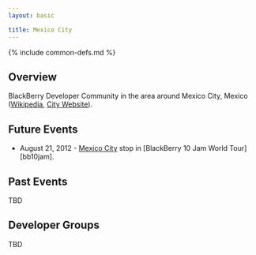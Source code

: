 ```yaml
---
layout: basic

title: Mexico City
---
```

{% include common-defs.md %}

## Overview

BlackBerry Developer Community in the area around Mexico City, Mexico
([Wikipedia](http://en.wikipedia.org/wiki/Mexico_city), [City Website](http://www.df.gob.mx/)).

## Future Events

* August 21, 2012 - [Mexico City](http://www.blackberryjamworldtour.com/mexico-city) stop in [BlackBerry 10 Jam World Tour][bb10jam].

## Past Events

TBD

## Developer Groups

TBD


